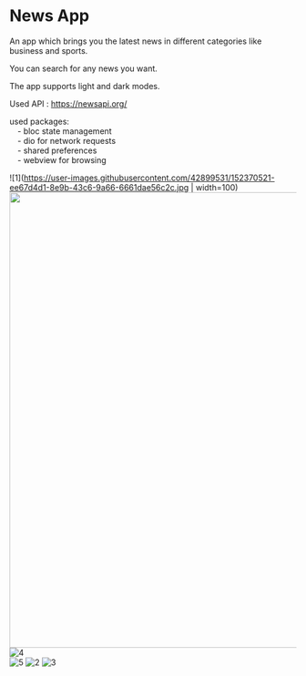 # News App

An app which brings you the latest news in different categories like business and sports.

You can search for any news you want.

The app supports light and dark modes.

Used API : https://newsapi.org/

used packages:  
&emsp;- bloc state management  
&emsp;- dio for network requests  
&emsp;- shared preferences  
&emsp;- webview for browsing  

![1](https://user-images.githubusercontent.com/42899531/152370521-ee67d4d1-8e9b-43c6-9a66-6661dae56c2c.jpg | width=100)  
<img src="https://user-images.githubusercontent.com/42899531/152370521-ee67d4d1-8e9b-43c6-9a66-6661dae56c2c.jpg" width="800" height="800" />  
![4](https://user-images.githubusercontent.com/42899531/152370567-50345e44-0a1a-4b56-ac59-6d7027fcefef.jpg)  
![5](https://user-images.githubusercontent.com/42899531/152370622-93c2bdc6-fc65-4cda-b0a1-dc2c4aa69d3d.jpg)
![2](https://user-images.githubusercontent.com/42899531/152370653-b8e5d107-41fc-4da2-8905-64a23c52c053.jpg)
![3](https://user-images.githubusercontent.com/42899531/152370679-e26097c0-8c18-47ad-9bf0-60f57544b4ab.jpg)
